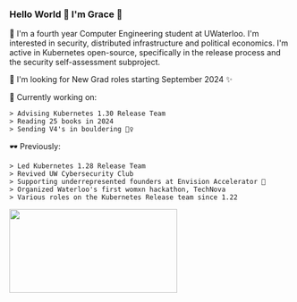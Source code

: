 ### Hello World 👋 I'm Grace 🧃

  🌱 I'm a fourth year Computer Engineering student at UWaterloo. I'm interested in security, distributed infrastructure and political economics. I'm active in Kubernetes open-source, specifically in the release process and the security self-assessment subproject.
  
  🌱 I'm looking for New Grad roles starting September 2024 ✨
  
  🔭 Currently working on:
  
    > Advising Kubernetes 1.30 Release Team
    > Reading 25 books in 2024
    > Sending V4's in bouldering 🧗‍♀️
   

  🕶 Previously:
    
    > Led Kubernetes 1.28 Release Team
    > Revived UW Cybersecurity Club
    > Supporting underrepresented founders at Envision Accelerator 🍊
    > Organized Waterloo's first womxn hackathon, TechNova
    > Various roles on the Kubernetes Release team since 1.22
   
    
   <img src= "https://media.giphy.com/media/3oz8y07ua4tO49cr3G/giphy.gif" width="300" height="150"  />

